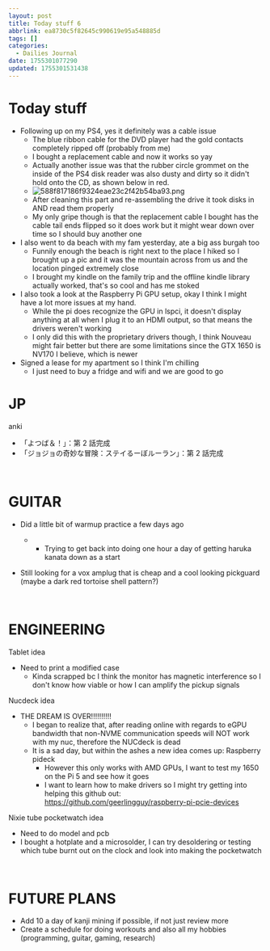 ```yaml
---
layout: post
title: Today stuff 6
abbrlink: ea8730c5f82645c990619e95a548885d
tags: []
categories:
  - Dailies Journal
date: 1755301077290
updated: 1755301531438
---
```


# Today stuff

- Following up on my PS4, yes it definitely was a cable issue
  - The blue ribbon cable for the DVD player had the gold contacts completely ripped off (probably from me)
  - I bought a replacement cable and now it works so yay
  - Actually another issue was that the rubber circle grommet on the inside of the PS4 disk reader was also dusty and dirty so it didn't hold onto the CD, as shown below in red.
  - ![588f817186f9324eae23c2f42b54ba93.png](/resources/47d72f51fc5f4e8086e390bcdd58e562.png)
  - After cleaning this part and re-assembling the drive it took disks in AND read them properly
  - My only gripe though is that the replacement cable I bought has the cable tail ends flipped so it does work but it might wear down over time so I should buy another one
- I also went to da beach with my fam yesterday, ate a big ass burgah too
  - Funnily enough the beach is right next to the place I hiked so I brought up a pic and it was the mountain across from us and the location pinged extremely close
  - I brought my kindle on the family trip and the offline kindle library actually worked, that's so cool and has me stoked
- I also took a look at the Raspberry Pi GPU setup, okay I think I might have a lot more issues at my hand.
  - While the pi does recognize the GPU in lspci, it doesn't display anything at all when I plug it to an HDMI output, so that means the drivers weren't working
  - I only did this with the proprietary drivers though, I think Nouveau might fair better but there are some limitations since the GTX 1650 is NV170 I believe, which is newer
- Signed a lease for my apartment so I think I'm chilling
  - I just need to buy a fridge and wifi and we are good to go

# JP

anki

- 「よつば＆！」：第 2 話完成
- 「ジョジョの奇妙な冒険：ステイるーぼルーラン」：第 2 話完成

 

# GUITAR

- Did a little bit of warmup practice a few days ago

  - - Trying to get back into doing one hour a day of getting haruka kanata down as a start
- Still looking for a vox amplug that is cheap and a cool looking pickguard (maybe a dark red tortoise shell pattern?)

 

# ENGINEERING

Tablet idea

- Need to print a modified case
  - Kinda scrapped bc I think the monitor has magnetic interference so I don't know how viable or how I can amplify the pickup signals

Nucdeck idea

- THE DREAM IS OVER!!!!!!!!!!
  - I began to realize that, after reading online with regards to eGPU bandwidth that non-NVME communication speeds will NOT work with my nuc, therefore the NUCdeck is dead
  - It is a sad day, but within the ashes a new idea comes up: Raspberry pideck
    - However this only works with AMD GPUs, I want to test my 1650 on the Pi 5 and see how it goes
    - I want to learn how to make drivers so I might try getting into helping this github out: <https://github.com/geerlingguy/raspberry-pi-pcie-devices>

Nixie tube pocketwatch idea

- Need to do model and pcb
- I bought a hotplate and a microsolder, I can try desoldering or testing which tube burnt out on the clock and look into making the pocketwatch

 

# FUTURE PLANS

- Add 10 a day of kanji mining if possible, if not just review more
- Create a schedule for doing workouts and also all my hobbies (programming, guitar, gaming, research)
